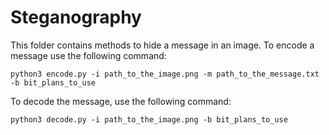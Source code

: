 # Steganography

This folder contains methods to hide a message in an image. To encode a message use the following command:

```
python3 encode.py -i path_to_the_image.png -m path_to_the_message.txt -b bit_plans_to_use
```

To decode the message, use the following command:

```
python3 decode.py -i path_to_the_image.png -b bit_plans_to_use
```